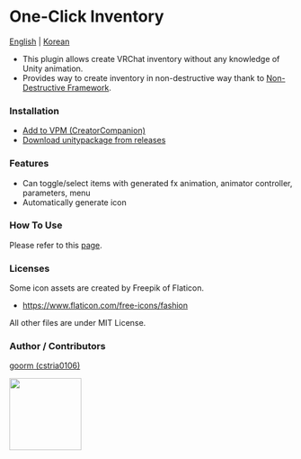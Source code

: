 # One-Click Inventory

[English](https://github.com/cstria0106/OneClickInventory/blob/main/README.md) | [Korean](https://github.com/cstria0106/OneClickInventory/blob/main/README.ko.md)

- This plugin allows create VRChat inventory without any knowledge of Unity animation.
- Provides way to create inventory in non-destructive way thank to [Non-Destructive Framework](https://github.com/bdunderscore/ndmf).

### Installation

- [Add to VPM (CreatorCompanion)](https://cstria0106.github.io/vpm-repos/)
- [Download unitypackage from releases](https://github.com/cstria0106/OneClickInventory/releases)

### Features

- Can toggle/select items with generated fx animation, animator controller, parameters, menu
- Automatically generate icon

### How To Use

Please refer to this [page](https://github.com/cstria0106/OneClickInventory/blob/main/docs/how-to-use.md).

### Licenses

Some icon assets are created by Freepik of Flaticon.

- https://www.flaticon.com/free-icons/fashion

All other files are under MIT License.

### Author / Contributors
[goorm (cstria0106)](https://github.com/cstria0106)

<img width="128px" src="https://github.com/cstria0106/OneClickInventory/assets/11474150/a7913ee7-17ec-4dce-adf0-fed6ef04d0aa"></img>
